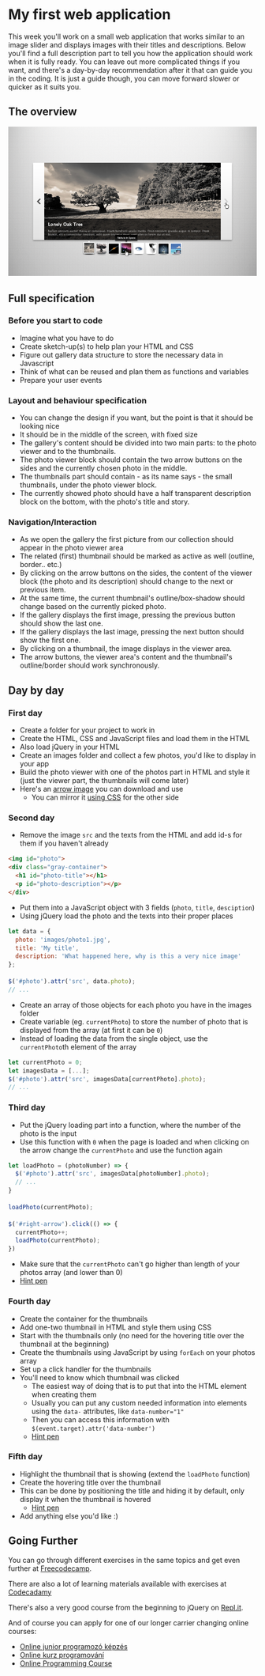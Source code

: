 # My first web application

This week you'll work on a small web application that works similar to an image slider and displays images with their titles and descriptions. Below you'll find a full description part to tell you how the application should work when it is fully ready. You can leave out more complicated things if you want, and there's a day-by-day recommendation after it that can guide you in the coding. It is just a guide though, you can move forward slower or quicker as it suits you.

## The overview

![Gallery mockup](assets/slider.png)

## Full specification

### Before you start to code

- Imagine what you have to do
- Create sketch-up(s) to help plan your HTML and CSS
- Figure out gallery data structure to store the necessary data in Javascript
- Think of what can be reused and plan them as functions and variables
- Prepare your user events

### Layout and behaviour specification

- You can change the design if you want, but the point is that it should be looking nice
- It should be in the middle of the screen, with fixed size
- The gallery's content should be divided into two main parts: to the photo
  viewer and to the thumbnails.
- The photo viewer block should contain the two arrow buttons on the sides and
  the currently chosen photo in the middle.
- The thumbnails part should contain - as its name says - the small thumbnails,
  under the photo viewer block.
- The currently showed photo should have a half transparent description block on
  the bottom, with the photo's title and story.

### Navigation/Interaction

- As we open the gallery the first picture from our collection should appear in
  the photo viewer area
- The related (first) thumbnail should be marked as active as well (outline,
  border.. etc.)
- By clicking on the arrow buttons on the sides, the content of the viewer block
  (the photo and its description) should change to the next or previous item.
- At the same time, the current thumbnail's outline/box-shadow should change
  based on the currently picked photo.
- If the gallery displays the first image, pressing the previous button should
  show the last one.
- If the gallery displays the last image, pressing the next button should show
  the first one.
- By clicking on a thumbnail, the image displays in the viewer area.
- The arrow buttons, the viewer area's content and the thumbnail's
  outline/border should work synchronously.

## Day by day

### First day

- Create a folder for your project to work in
- Create the HTML, CSS and JavaScript files and load them in the HTML
- Also load jQuery in your HTML
- Create an images folder and collect a few photos, you'd like to display in your app
- Build the photo viewer with one of the photos part in HTML and style it (just the viewer part, the thumbnails will come later)
- Here's an [arrow image](assets/arrow.svg) you can download and use
  - You can mirror it [using CSS](https://developer.mozilla.org/en-US/docs/Web/CSS/transform) for the other side

### Second day

- Remove the image `src` and the texts from the HTML and add id-s for them if you haven't already

```html
<img id="photo">
<div class="gray-container">
  <h1 id="photo-title"></h1>
  <p id="photo-description"></p>
</div>
```

- Put them into a JavaScript object with 3 fields (`photo`, `title`, `desciption`)
- Using jQuery load the photo and the texts into their proper places

```js
let data = {
  photo: 'images/photo1.jpg',
  title: 'My title',
  description: 'What happened here, why is this a very nice image'
};

$('#photo').attr('src', data.photo);
// ...
```

- Create an array of those objects for each photo you have in the images folder
- Create variable (eg. `currentPhoto`) to store the number of photo
  that is displayed from the array (at first it can be `0`)
- Instead of loading the data from the single object, use the `currentPhoto`th element of the array

```js
let currentPhoto = 0;
let imagesData = [...];
$('#photo').attr('src', imagesData[currentPhoto].photo);
// ...
```

### Third day

- Put the jQuery loading part into a function,
  where the number of the photo is the input
- Use this function with `0` when the page is loaded and when clicking on the arrow change the `currentPhoto` and use the function again

```js
let loadPhoto = (photoNumber) => {
  $('#photo').attr('src', imagesData[photoNumber].photo);
  // ...
}

loadPhoto(currentPhoto);

$('#right-arrow').click(() => {
  currentPhoto++;
  loadPhoto(currentPhoto);
})
```

- Make sure that the `currentPhoto` can't go higher than length of your photos array (and lower than 0)
- [Hint pen](https://codepen.io/adamgyulavari/pen/OJyMGXj?editors=1010)

### Fourth day

- Create the container for the thumbnails
- Add one-two thumbnail in HTML and style them using CSS
- Start with the thumbnails only (no need for the hovering title over the thumbnail at the beginning)
- Create the thumbnails using JavaScript by using `forEach` on your photos array
- Set up a click handler for the thumbnails
- You'll need to know which thumbnail was clicked
  - The easiest way of doing that is to put that into the HTML element when creating them
  - Usually you can put any custom needed information into elements using the `data-` attributes, like `data-number="1"`
  - Then you can access this information with `$(event.target).attr('data-number')`
  - [Hint pen](https://codepen.io/adamgyulavari/pen/XWmXGvO?editors=1010)

### Fifth day

- Highlight the thumbnail that is showing (extend the `loadPhoto` function)
- Create the hovering title over the thumbnail
- This can be done by positioning the title and hiding it by default, only display it when the thumbnail is hovered
  - [Hint pen](https://codepen.io/adamgyulavari/pen/QWjyjwd)
- Add anything else you'd like :)

## Going Further

You can go through different exercises in the same topics and get even further at [Freecodecamp](https://www.freecodecamp.org/learn).

There are also a lot of learning materials available with exercises at [Codecadamy](https://www.codecademy.com/)

There's also a very good course from the beginning to jQuery on [Repl.it](https://repl.it/community/classrooms/20705).

And of course you can apply for one of our longer carrier changing online courses:

- [Online junior programozó képzés](https://www.greenfoxacademy.com/online-junior-programozo-kepzeseink)
- [Online kurz programování](https://www.greenfoxacademy.cz/jdc/online-kurz)
- [Online Programming Course](https://www.greenfoxacademy.cz/en/online-course)
